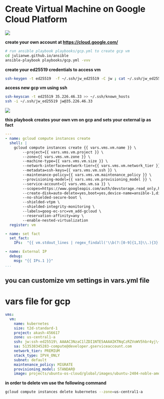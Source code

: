 # Create Virtual Machine on Google Cloud Platform


![](../images/google.jpg)

**create your own account at https://cloud.google.com/**
```sh
# run ansible playbook playbooks/gcp.yml to create gcp vm
cd julianwe.github.io/ansible
ansible-playbook playbooks/gcp.yml -vvv
```


**create your ed25519 credentials to access vm**
```sh
ssh-keygen -t ed25519  -f ~/.ssh/jw_ed25519 -C jw ; cat ~/.ssh/jw_ed25519.pub
```


**access new gcp vm using ssh**
```sh
ssh-keyscan -t ed25519 35.226.46.33 >> ~/.ssh/known_hosts
ssh -i ~/.ssh/jw_ed25519 jw@35.226.46.33
```
![](../videos/gcp.gif)

**this playbook creates your own vm on gcp and sets your external ip as fact**
```yml
---
- name: gcloud compute instances create
  shell: | 
    gcloud compute instances create {{ vars.vms.vm.name }} \
        --project={{ vars.vms.vm.project }} \
        --zone={{ vars.vms.vm.zone }} \
        --machine-type={{ vars.vms.vm.size }} \
        --network-interface=network-tier={{ vars.vms.vm.network_tier }},stack-type={{ vars.vms.vm.stack_type }},subnet={{ vars.vms.vm.subnet }} \
        --metadata=ssh-keys={{ vars.vms.vm.ssh }} \
        --maintenance-policy={{ vars.vms.vm.maintenance_policy }} \
        --provisioning-model={{ vars.vms.vm.provisioning_model }} \
        --service-account={{ vars.vms.vm.sa }} \
        --scopes=https://www.googleapis.com/auth/devstorage.read_only,https://www.googleapis.com/auth/logging.write,https://www.googleapis.com/auth/monitoring.write,https://www.googleapis.com/auth/service.management.readonly,https://www.googleapis.com/auth/servicecontrol,https://www.googleapis.com/auth/trace.append \
        --create-disk=auto-delete=yes,boot=yes,device-name=ansible-1,disk-resource-policy=projects/akash-456617/regions/us-central1/resourcePolicies/default-schedule-1,image={{ vars.vms.vm.image}},mode=rw,size=10,type=pd-standard \
        --no-shielded-secure-boot \
        --shielded-vtpm \
        --shielded-integrity-monitoring \
        --labels=goog-ec-src=vm_add-gcloud \
        --reservation-affinity=any \
        --enable-nested-virtualization
  register: vm

- name: set fact
  set_fact:
    IPs:  "{{ vm.stdout_lines | regex_findall('\\b(?:[0-9]{1,3}\\.){3}[0-9]{1,3}\\b') }}"

- name: External IP
  debug:
    msg: "{{ IPs.1 }}"
...
```


**you can customize vm settings in vars.yml file**
---
# vars file for gcp
```yml
vms:
  vm:
    name: kubernetes
    size: t2d-standard-1
    project: akash-456617
    zone: us-central1-a
    ssh: jw:ssh-ed25519\ AAAAC3NzaC1lZDI1NTE5AAAAIKTNqCzRZVoWV5hbr4yj\+mnV0ckEBfr68LC3BqZd3JsD\ jw
    sa: 513538345283-compute@developer.gserviceaccount.com
    network_tier: PREMIUM
    stack_type: IPV4_ONLY
    subnet: default
    maintenance_policy: MIGRATE
    provisioning_model: STANDARD
    image: projects/ubuntu-os-cloud/global/images/ubuntu-2404-noble-amd64-v20250409
```


**in order to delete vm use the following command**
```sh
gcloud compute instances delete kubernetes --zone=us-central1-a
```